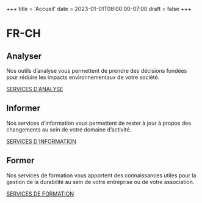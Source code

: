 +++
title = 'Accueil'
date = 2023-01-01T08:00:00-07:00
draft = false
+++

# FR-CH

## Analyser

Nos outils d’analyse vous permettent de prendre des décisions fondées pour réduire les impacts environnementaux de votre société.

[SERVICES D'ANALYSE](services/analyser)

## Informer

Nos services d’information vous permettent de rester à jour à propos des changements au sein de votre domaine d’activité.

[SERVICES D'INFORMATION](services/informer)

## Former

Nos services de formation vous apportent des connaissances utiles pour la gestion de la durabilité au sein de votre entreprise ou de votre association.

[SERVICES DE FORMATION](services/former)